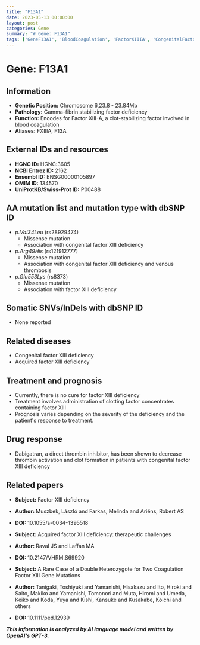 ```yaml
---
title: "F13A1"
date: 2023-05-13 00:00:00
layout: post
categories: Gene
summary: "# Gene: F13A1"
tags: ['GeneF13A1', 'BloodCoagulation', 'FactorXIIIA', 'CongenitalFactorXIIIDeficiency', 'Thrombosis', 'Dabigatran', 'ClottingFactorConcentrates', 'Mutation']
---
```


# Gene: F13A1

## Information

- **Genetic Position:** Chromosome 6,23.8 - 23.84Mb
- **Pathology:** Gamma-fibrin stabilizing factor deficiency
- **Function:** Encodes for Factor XIII-A, a clot-stabilizing factor involved in blood coagulation
- **Aliases:** FXIIIA, F13A

## External IDs and resources

- **HGNC ID:** HGNC:3605
- **NCBI Entrez ID:** 2162
- **Ensembl ID:** ENSG00000105897
- **OMIM ID:** 134570
- **UniProtKB/Swiss-Prot ID:** P00488

## AA mutation list and mutation type with dbSNP ID

- *p.Val34Leu* (rs28929474)
    - Missense mutation
    - Association with congenital factor XIII deficiency
- *p.Arg49His* (rs121912777)
    - Missense mutation
    - Association with congenital factor XIII deficiency and venous thrombosis
- *p.Glu553Lys* (rs8373)
    - Missense mutation
    - Association with factor XIII deficiency

## Somatic SNVs/InDels with dbSNP ID

- None reported

## Related diseases

- Congenital factor XIII deficiency
- Acquired factor XIII deficiency

## Treatment and prognosis

- Currently, there is no cure for factor XIII deficiency
- Treatment involves administration of clotting factor concentrates containing factor XIII
- Prognosis varies depending on the severity of the deficiency and the patient's response to treatment.

## Drug response

- Dabigatran, a direct thrombin inhibitor, has been shown to decrease thrombin activation and clot formation in patients with congenital factor XIII deficiency

## Related papers

- **Subject:** Factor XIII deficiency
- **Author:** Muszbek, László and Farkas, Melinda and Ariëns, Robert AS
- **DOI:** 10.1055/s-0034-1395518

- **Subject:** Acquired factor XIII deficiency: therapeutic challenges
- **Author:** Raval JS and Laffan MA
- **DOI:** 10.2147/VHRM.S69920

- **Subject:** A Rare Case of a Double Heterozygote for Two Coagulation Factor XIII Gene Mutations
- **Author:** Tanigaki, Toshiyuki and Yamanishi, Hisakazu and Ito, Hiroki and Saito, Makiko and Yamanishi, Tomonori and Muta, Hiromi and Umeda, Keiko and Koda, Yuya and Kishi, Kansuke and Kusakabe, Koichi and others
- **DOI:** 10.1111/ped.12939

**_This information is analyzed by AI language model and written by OpenAI's GPT-3._**